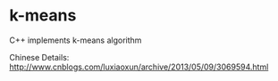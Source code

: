k-means
=======

C++ implements k-means algorithm

Chinese Details: http://www.cnblogs.com/luxiaoxun/archive/2013/05/09/3069594.html

